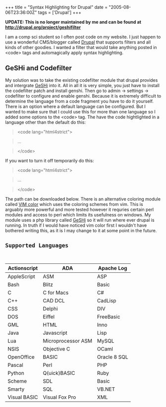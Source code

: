 +++
title = "Syntax Highlighting for Drupal"
date = "2005-08-06T23:36:00Z"
tags = ['Drupal']
+++

**UPDATE: This is no longer maintained by me and can be found at <http://drupal.org/project/geshifilter>**



I am a comp sci student so I often post code on my website. I just happen to
use a wonderful CMS/blogger called [Drupal](http://www.drupal.org) that
supports filters and all kinds of other goodies. I wanted a filter that would
take anything posted in &lt;code&gt; tags and automagically apply syntax
highlighting.

## GeSHi and Codefilter

My solution was to take the existing codefilter module that drupal provides
and intergrate [GeSHi](http://qbnz.com/highlighter/) into it. All in all it is
very simple, you just have to install the codefilter patch and install genshi.
Then go to admin -&gt; settings -&gt; codefilter to configure and enable
genshi. Because it is extremely difficult to determine the language from a
code fragment you have to do it yourself. There is an option where a default
language can be configured. But I wanted to make sure that I could use this
for more than one language so I added some options to the &lt;code&gt; tag.
The have the code hightlighted in a language other than the default do this:

> &lt;code lang="html4strict"&gt;

>

> ...

>

> &lt;/code&gt;

If you want to turn it off temporarily do this:  

> &lt;code lang="html4strict"&gt;

>

> ...

>

> &lt;/code&gt;

The path can be downloaded below. There is an alternative coloring module
called [VIM color](http://www.bluefeet.net/vimcolor_module) which uses the
coloring schemes from vim. This is arguably more powerful and more tested
however it requries certain perl modules and access to perl which limits its
usefulness on windows. My module uses a php library called
[GeSHi](http://qbnz.com/highlighter/) so it will run where ever drupal is
running. In truth if I would have noticed vim color first I wouldn't have
bothered writing this, as it is I may change to it at some point in the
future.

## ``Supported Languages``

`` ``



Actionscript | ADA | Apache Log  
---|---|---  
AppleScript | ASM | ASP  
Bash | Blitz | Basic  
C | C for Macs | C#  
C++ | CAD DCL | CadLisp  
CSS | Delphi | DIV  
DOS | Eiffel | FreeBasic  
GML | HTML | Inno  
Java | Javascript | Lisp  
Lua | Microprocessor ASM | MySQL  
NSIS | Objective C | OCaml  
OpenOffice | BASIC | Oracle 8 SQL  
Pascal | Perl | PHP  
Python | Q(uick)BASIC | Ruby  
Scheme | SDL | Basic  
Smarty | SQL | VB.NET  
Visual BASIC | Visual Fox Pro | XML

